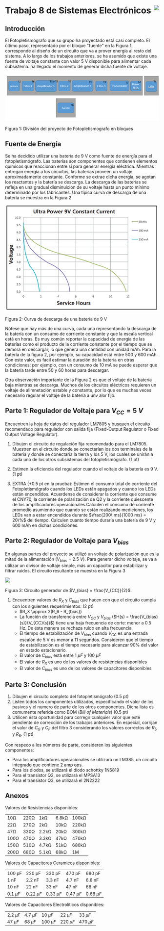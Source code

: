 # <img src="https://julianodb.github.io/SISTEMAS_ELECTRONICOS_PARA_INGENIERIA_BIOMEDICA/img/logo_fing.png?raw=true" align="right" height="45"> Trabajo 8 de Sistemas Electrónicos

## Introducción

El Fotopletismógrafo que su grupo ha proyectado está casi completo. El último paso, representado por el bloque "fuente" en la Figura 1, corresponde al diseño de un circuito que va a prover energía al resto del sistema. A lo largo de los trabajos anteriores, se ha asumido que existe una fuente de voltaje constante con valor 5 V disponible para alimentar cada subsistema. ha llegado el momento de generar dicha fuente de voltaje.

![TX_bloques](../img/TX_bloques.png)

Figura 1: División del proyecto de Fotopletismografo en bloques

## Fuente de Energía

Se ha decidido utilizar una batería de 9 V como fuente de energía para el fotopletismógrafo. Las baterías son componentes que contienen elementos químicos que reaccionan entre sí para generar energía eléctrica. Mientras entregan energía a los circuitos, las baterías proveen un voltaje aproximadamente constante. Conforme se extrae dicha energía, se agotan los reactantes y la batería se descarga. La descarga de las baterías se refleja en una gradual disminuición de su voltaje hasta un punto mínimo determinado por los fabricantes. Una típica curva de descarga de una batería se muestra en la Figura 2

![T8_battery](../img/T8_battery.png)

Figura 2: Curva de descarga de una batería de 9 V

Nótese que hay más de una curva, cada una representando la descarga de la batería con un consumo de corriente constante y que la escala vertical está en horas. Es muy común reportar la capacidad de energía de las baterías como el producto de la corriente constante por el tiempo que se demora en descargar, lo que genera una cantidad con unidad mAh. Para la batería de la figura 2, por ejemplo, su capacidad está entre 500 y 600 mAh. Con este valor, es facil estimar la duración de la batería en otras condiciones: por ejemplo, con un consumo de 10 mA se puede esperar que la batería tarde entre 50 y 60 horas para descargar.

Otra observación importante de la Figura 2 es que el voltaje de la batería baja mientras se descarga. Muchos de los circuitos eléctricos requieren un voltaje de alimnetación estable y constante, por lo que es muchas veces necesario regular el voltaje de la batería a unv alor fijo.

## Parte 1: Regulador de Voltaje para $V_{CC} = 5\ V$

Encuentren la hoja de datos del regulador LM7805 y busquen el circuito recomendado para regulador con salida fija (Fixed-Output Regulator o Fixed Output Voltage Regulator). 

1. Dibujen el circuito de regulación fija recomendado para el LM7805. Muestren en el circuito donde se conectarían los dos terminales de la batería y donde se conectaría la tierra y los 5 V, los cuales se unirán a cada uno de los otros subsistemas del fotopletismógrafo. (1 pt)

2. Estimen la eficiencia del regulador cuando el voltaje de la batería es 9 V. (1 pt)

3. EXTRA (+0.5 pt en la prueba): Estimen el consumo total de corriente del Fotopletismógrafo cuando los LEDs están apagados y cuando los LEDs están encendidos. Acuerdense de considerar la corriente que consume el CNY70, la corriente de polarización de Q2 y la corriente quiescente de los amplificadores operacionales.Calculen el consumo de corriente promedio asumiendo que cuando se están realizando mediciones, los LEDs van a estar encendidos durante $\frac{200\ ms}{1000 ms} = 20\%$ del tiempo. Calculen cuanto tiempo duraría una batería de 9 V y 600 mAh en dichas condiciones.

## Parte 2: Regulador de Voltaje para $V_{bias}$

En algunas partes del proyecto se utilizó un voltaje de polarización que es la mitad de la alimentación ($V_{bias} = 2.5\ V$). Para generar dicho voltaje, se va a utilizar un divisor de voltaje simple, más un capacitor para estabilizar y filtrar ruidos. El circuito resultante se muestra en la Figura 3

<img src="https://julianodb.github.io/electronic_circuits_diagrams/half_voltage_divider.png" width="200">

Figura 3: Circuito generador de $V_{bias} = \frac{V_{CC}}{2}$.

1. Encuentren valores de $R_X$ y $C_{bias}$ que hacen con que el circuito cumpla con los siguientes requerimientos: (2 pt)
    * $R_X \approx 2(R_6 - R_{bias})
    * La función de transferencia entre $V_{CC}$ y $V_{bias}$ ($H(s) = \frac{V_{bias}(s)}{V_{CC}(s)}$) tiene una baja frecuencia de corte: menor a 0.5 Hz. De ésta manera se rechaza ruido en alta frecuencia. 
    * El tiempo de estabilización de $V_{bias}$ cuando $V_{CC}$ es una entrada escalón de 5 V es menor a 11 segundos. Consideren que el tiempo de estabilización es el tiempo necesario para alcanzar 90% del valor en estado estacionario.
    * El valor de $C_{bias}$ está entre $1\ \mu F$ y $100\ \mu F$
    * El valor de $R_X$ es uno de los valores de resistencias disponibles
    * El valor de $C_{bias}$ es uno de los valores de capacitores disponibles

## Parte 3: Conclusión

1. Dibujen el circuito completo del fotopletismógrafo (0.5 pt)
2. Listen todos los componentes utilizados, especificando el valor de los pasivos y el numero de parte de los otros componentes. Dicha lista es comumente referida como BOM (*Bill of Materials*) (0.5 pt)
3. Utilicen ésta oportunidad para corregir cualquier valor que esté pendiente de corrección de los trabajos anteriores. En especial, corrijan el valor de $C_G$ y $C_F$ del filtro 3 considerando los valores correctos de $R_5$ y $R_6$. (1 pt)

Con respeco a los números de parte, consideren los siguientes componentes:
- Para los amplificadores operacionales se utilizará un LM385, un circuito integrado que contiene 2 amp ops.
- Para los diodos, se utilizará el diodo schottky 1N5819
- Para el transistor Q2, se utilizará el MPSA13
- Para el transistor Q3, se utilizará el 2N2222

## Anexos

Valores de Resistencias disponibles:

|   |  |        |       |  |
|------|------|-----------|------------|-------|
| 10Ω  | 220Ω | 1kΩ       | 6.8kΩ      | 100kΩ |
| 22Ω  | 270Ω | 2kΩ       | 10kΩ       | 220kΩ |
| 47Ω  | 330Ω | 2.2kΩ     | 20kΩ       | 300kΩ |
| 100Ω | 470Ω | 3.3kΩ     | 47kΩ       | 470kΩ |
| 150Ω | 510Ω | 4.7kΩ     | 51kΩ       | 680kΩ |
| 200Ω | 680Ω | 5.1kΩ     | 68kΩ       | 1M    |

Valores de Capacitores Ceramicos disponibles:

|   |  |        |       |  |
|------|------|-----------|------------|-------|
| 100 pF  | 220 pF | 330 pF | 470 pF | 680 pF |
| 1 nF  | 2.2 nF | 3.3 nF | 4.7 nF | 6.8 nF |
| 10 nF  | 22 nF | 33 nF | 47 nF | 68 nF |
| $0.1\ \mu F$  | $0.22\ \mu F$ | $0.33\ \mu F$| $0.47\ \mu F$ | $0.68\ \mu F$ |

Valores de Capacitores Electrolíticos disponibles:

|   |  |        |       |  |
|------|------|-----------|------------|-------|
| $2.2\ \mu F$  | $4.7\ \mu F$ | $10\ \mu F$  | $22\ \mu F$ | $33\ \mu F$ |
| $47\ \mu F$  | $68\ \mu F$ | $100\ \mu F$ | $220\ \mu F$ | $470\ \mu F$ |